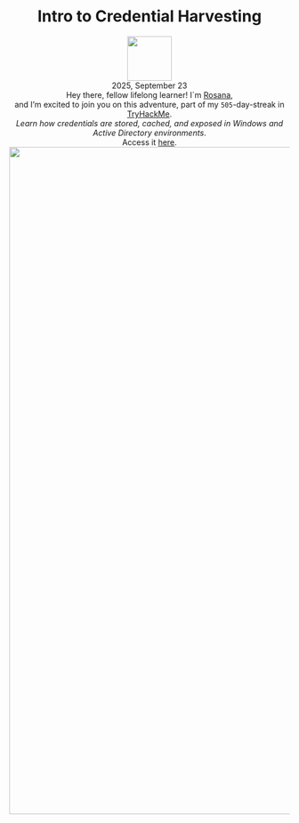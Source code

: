 <h1 align="center">Intro to Credential Harvesting</h1>
<p align="center"><img width="80px" src="https://github.com/user-attachments/assets/facd6f47-bc39-4423-8504-b1d1431af2b5"><br>
2025, September 23<br> Hey there, fellow lifelong learner! I´m <a href="https://www.linkedin.com/in/rosanafssantos/">Rosana</a>,<br>
and I’m excited to join you on this adventure, part of my <code>505</code>-day-streak in<a href="https://tryhackme.com"> TryHackMe</a>.<br>
<em>Learn how credentials are stored, cached, and exposed in Windows and Active Directory environments</em>.<br>
Access it <a href="https://tryhackme.com/room/introtocredentialharvesting">here</a>.<br>
<img width="1200px" src="https://github.com/user-attachments/assets/90a2b6a8-d10c-4467-b3b2-2ca9f0c5aeca"></p>


